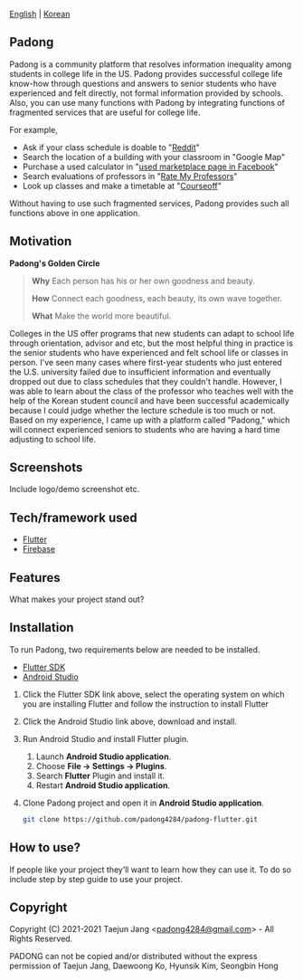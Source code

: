 [English](./README.md) | [Korean](./README_KO.md)

## Padong

Padong is a community platform that resolves information inequality among students in college life in the US.  Padong provides successful college life know-how through questions and answers to senior students who have experienced and felt directly, not formal information provided by schools. Also, you can use many functions with Padong by integrating functions of fragmented services that are useful for college life.

For example,

* Ask if your class schedule is doable to "[Reddit](https://www.reddit.com/)"
* Search the location of a building with your classroom in "Google Map"
* Purchase a used calculator in "[used marketplace page in Facebook](https://www.facebook.com/groups/199456403537988/)"
* Search evaluations of professors in "[Rate My Professors](https://www.ratemyprofessors.com/)"
* Look up classes and make a timetable at "[Courseoff](https://courseoff.com/)"

Without having to use such fragmented services, Padong provides such all functions above in one application.

## Motivation
**Padong's Golden Circle**

> **Why**
> Each person has his or her own goodness and beauty.
>
> **How**
> Connect each goodness, each beauty, its own wave together.
>
> **What**
> Make the world more beautiful.

Colleges in the US offer programs that new students can adapt to school life through orientation, advisor and etc, but the most helpful thing in practice is the senior students who have experienced and felt school life or classes in person. I've seen many cases where first-year students who just entered the U.S. university failed due to insufficient information and eventually dropped out due to class schedules that they couldn't handle. However, I was able to learn about the class of the professor who teaches well with the help of the Korean student council and have been successful academically because I could judge whether the lecture schedule is too much or not. Based on my experience, I came up with a platform called "Padong," which will connect experienced seniors to students who are having a hard time adjusting to school life.

## Screenshots
Include logo/demo screenshot etc.

## Tech/framework used
- [Flutter](https://flutter.dev/)
- [Firebase](https://firebase.google.com/)

## Features
What makes your project stand out?

## Installation
To run Padong, two requirements below are needed to be installed.

* [Flutter SDK](https://flutter.dev/docs/get-started/install)
* [Android Studio](https://developer.android.com/studio)

1. Click the Flutter SDK link above, select the operating system on which you are installing Flutter and follow the instruction to install Flutter

2. Click the Android Studio link above, download and install.

3. Run Android Studio and install Flutter plugin.

   1. Launch **Android Studio application**.
   2. Choose **File -> Settings -> Plugins**.
   3. Search **Flutter** Plugin and install it.
   4. Restart **Android Studio application**.

4. Clone Padong project and open it in **Android Studio application**.

   ```bash
   git clone https://github.com/padong4284/padong-flutter.git
   ```

## How to use?
If people like your project they’ll want to learn how they can use it. To do so include step by step guide to use your project.

## Copyright

Copyright (C) 2021-2021 Taejun Jang \<<padong4284@gmail.com>\> - All Rights Reserved.

PADONG can not be copied and/or distributed without the express permission of Taejun Jang, Daewoong Ko, Hyunsik Kim, Seongbin Hong